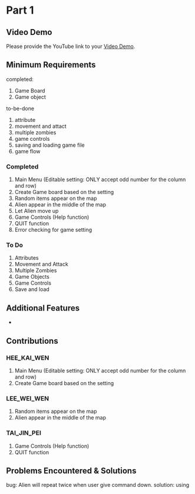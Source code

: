 # Part 1

## Video Demo

Please provide the YouTube link to your [Video Demo](https://www.youtube.com/watch?v=e3GVJavetJc).

## Minimum Requirements
completed:
1. Game Board
2. Game object

to-be-done
1. attribute
2. movement and attact
3. multiple zombies
4. game controls
5. saving and loading game file
6. game flow

### Completed

1. Main Menu (Editable setting: ONLY accept odd number for the column and row)
2. Create Game board based on the setting
3. Random items appear on the map
4. Alien appear in the middle of the map
5. Let Alien move up
6. Game Controls (Help function)
7. QUIT function
8. Error checking for game setting


### To Do

1. Attributes
2. Movement and Attack
3. Multiple Zombies
4. Game Objects
5. Game Controls
6. Save and load


## Additional Features

-

## Contributions

### HEE_KAI_WEN

1. Main Menu (Editable setting: ONLY accept odd number for the column and row)
2. Create Game board based on the setting

### LEE_WEI_WEN

1. Random items appear on the map
2. Alien appear in the middle of the map

### TAI_JIN_PEI

1. Game Controls (Help function)
2. QUIT function

## Problems Encountered & Solutions

bug: Alien will repeat twice when user give command down.
solution:  using
